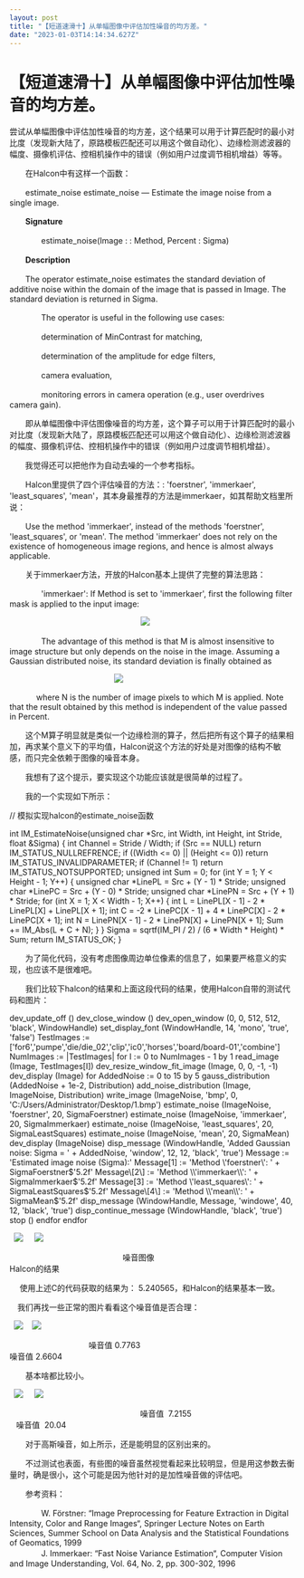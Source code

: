 ```yaml
---
layout: post
title: "【短道速滑十】从单幅图像中评估加性噪音的均方差。"
date: "2023-01-03T14:14:34.627Z"
---
```

【短道速滑十】从单幅图像中评估加性噪音的均方差。
========================

尝试从单幅图像中评估加性噪音的均方差，这个结果可以用于计算匹配时的最小对比度（发现新大陆了，原路模板匹配还可以用这个做自动化）、边缘检测滤波器的幅度、摄像机评估、控相机操作中的错误（例如用户过度调节相机增益）等等。

　　在Halcon中有这样一个函数：

　　estimate\_noise estimate\_noise — Estimate the image noise from a single image.

　　**Signature**

　　　　estimate\_noise(Image : : Method, Percent : Sigma)

　　**Description**

　　The operator estimate\_noise estimates the standard deviation of additive noise within the domain of the image that is passed in Image. The standard deviation is returned in Sigma.

　　　　The operator is useful in the following use cases:

　　　　determination of MinContrast for matching,

　　　　determination of the amplitude for edge filters,

　　　　camera evaluation,

　　　　monitoring errors in camera operation (e.g., user overdrives camera gain).

　　即从单幅图像中评估图像噪音的均方差，这个算子可以用于计算匹配时的最小对比度（发现新大陆了，原路模板匹配还可以用这个做自动化）、边缘检测滤波器的幅度、摄像机评估、控相机操作中的错误（例如用户过度调节相机增益）。

       我觉得还可以把他作为自动去噪的一个参考指标。

　　Halcon里提供了四个评估噪音的方法：: 'foerstner', 'immerkaer', 'least\_squares', 'mean'，其本身最推荐的方法是immerkaer，如其帮助文档里所说：

　　Use the method 'immerkaer', instead of the methods 'foerstner', 'least\_squares', or 'mean'. The method 'immerkaer' does not rely on the existence of homogeneous image regions, and hence is almost always applicable.

　　关于immerkaer方法，开放的Halcon基本上提供了完整的算法思路：

　　　　'immerkaer': If Method is set to 'immerkaer', first the following filter mask is applied to the input image:  

                                                           ![](https://img2023.cnblogs.com/blog/349293/202301/349293-20230103095416029-612426389.png)

　　　　The advantage of this method is that M is almost insensitive to image structure but only depends on the noise in the image. Assuming a Gaussian distributed noise, its standard deviation is finally obtained as

                                               ![](https://img2023.cnblogs.com/blog/349293/202301/349293-20230103095443077-462046977.png)

            where N is the number of image pixels to which M is applied. Note that the result obtained by this method is independent of the value passed in Percent.

　　这个M算子明显就是类似一个边缘检测的算子，然后把所有这个算子的结果相加，再求某个意义下的平均值，Halcon说这个方法的好处是对图像的结构不敏感，而只完全依赖于图像的噪音本身。 

　　我想有了这个提示，要实现这个功能应该就是很简单的过程了。 

　　我的一个实现如下所示：

//    模拟实现halcon的estimate\_noise函数

int IM\_EstimateNoise(unsigned char \*Src, int Width, int Height, int Stride, float &Sigma)
{
    int Channel = Stride / Width;
    if (Src == NULL)                                return IM\_STATUS\_NULLREFRENCE;
    if ((Width <= 0) || (Height <= 0))                return IM\_STATUS\_INVALIDPARAMETER;
    if (Channel != 1)                                return IM\_STATUS\_NOTSUPPORTED;
    unsigned int Sum = 0;
    for (int Y = 1; Y < Height - 1; Y++)
    {
        unsigned char \*LinePL = Src + (Y - 1) \* Stride;
        unsigned char \*LinePC = Src + (Y - 0) \* Stride;
        unsigned char \*LinePN = Src + (Y + 1) \* Stride;
        for (int X = 1; X < Width - 1; X++)
        {
            int L = LinePL\[X - 1\] - 2 \* LinePL\[X\] + LinePL\[X + 1\];
            int C = -2 \* LinePC\[X - 1\] + 4 \* LinePC\[X\] - 2 \* LinePC\[X + 1\];
            int N = LinePN\[X - 1\] - 2 \* LinePN\[X\] + LinePN\[X + 1\];
            Sum += IM\_Abs(L + C + N);
        }
    }
    Sigma \= sqrtf(IM\_PI / 2) / (6 \* Width \* Height) \* Sum;
    return IM\_STATUS\_OK;
}

　　为了简化代码，没有考虑图像周边单位像素的信息了，如果要严格意义的实现，也应该不是很难吧。 

　　我们比较下halcon的结果和上面这段代码的结果，使用Halcon自带的测试代码和图片：

dev\_update\_off ()
dev\_close\_window ()
dev\_open\_window (0, 0, 512, 512, 'black', WindowHandle)
set\_display\_font (WindowHandle, 14, 'mono', 'true', 'false')
TestImages :\= \['for6','pumpe','die/die\_02','clip','ic0','horses','board/board-01','combine'\]
NumImages :\= |TestImages|
for I := 0 to NumImages - 1 by 1
    read\_image (Image, TestImages\[I\])
    dev\_resize\_window\_fit\_image (Image, 0, 0, -1, -1)
    dev\_display (Image)
    for AddedNoise := 0 to 15 by 5
        gauss\_distribution (AddedNoise \+ 1e-2, Distribution)
        add\_noise\_distribution (Image, ImageNoise, Distribution)
        write\_image (ImageNoise, 'bmp', 0, 'C:/Users/Administrator/Desktop/1.bmp')
        estimate\_noise (ImageNoise, 'foerstner', 20, SigmaFoerstner)
        estimate\_noise (ImageNoise, 'immerkaer', 20, SigmaImmerkaer)
        estimate\_noise (ImageNoise, 'least\_squares', 20, SigmaLeastSquares)
        estimate\_noise (ImageNoise, 'mean', 20, SigmaMean)
        dev\_display (ImageNoise)
        disp\_message (WindowHandle, 'Added Gaussian noise: Sigma = ' + AddedNoise, 'window', 12, 12, 'black', 'true')
        Message :\= 'Estimated image noise (Sigma):'
        Message\[1\] := 'Method \\'foerstner\\':     ' + SigmaFoerstner$'5.2f'
        Message\[2\] := 'Method \\'immerkaer\\':     ' + SigmaImmerkaer$'5.2f'
        Message\[3\] := 'Method \\'least\_squares\\': ' + SigmaLeastSquares$'5.2f'
        Message\[4\] := 'Method \\'mean\\':          ' + SigmaMean$'5.2f'
        disp\_message (WindowHandle, Message, 'windowe', 40, 12, 'black', 'true')
        disp\_continue\_message (WindowHandle, 'black', 'true')
        stop ()
    endfor
endfor  

  ![](https://img2023.cnblogs.com/blog/349293/202301/349293-20230103100701211-922855566.png)     ![](https://img2023.cnblogs.com/blog/349293/202301/349293-20230103100622101-1382816586.png)    

　　　　　　　　　　　　　　 噪音图像　　　　　　　　　　　　　　　　　　　　　　　　　　　　　　　　　　　　　　　　　　Halcon的结果

 　使用上述C的代码获取的结果为： 5.240565，和Halcon的结果基本一致。

　我们再找一些正常的图片看看这个噪音值是否合理：

  ![](https://img2023.cnblogs.com/blog/349293/202301/349293-20230103104654139-83434171.png)    ![](https://img2023.cnblogs.com/blog/349293/202301/349293-20230103104659274-1979262434.png)

　　　　　　　　　　噪音值 0.7763　　　　　　　　　　　　　　　　　　　　　　　　　　　　　　　　　　　　噪音值 2.6604

　　基本啥都比较小。 

  ![](https://img2023.cnblogs.com/blog/349293/202301/349293-20230103105033183-893710593.png)     ![](https://img2023.cnblogs.com/blog/349293/202301/349293-20230103105335034-247656557.png)

　　　　　　　　　　　        　        噪音值  7.2155　　　　　　　　　　　　　　　　　　　　　　　　　　　　　　　　　　　　　　　　　　   噪音值  20.04

　　对于高斯噪音，如上所示，还是能明显的区别出来的。

　　不过测试也表面，有些图的噪音虽然视觉看起来比较明显，但是用这参数去衡量时，确是很小，这个可能是因为他针对的是加性噪音做的评估吧。

　　参考资料：

　　　　W. Förstner: “Image Preprocessing for Feature Extraction in Digital Intensity, Color and Range Images“, Springer Lecture Notes on Earth Sciences, Summer School on Data Analysis and the Statistical Foundations of Geomatics, 1999  
　　　　J. Immerkaer: “Fast Noise Variance Estimation“, Computer Vision and Image Understanding, Vol. 64, No. 2, pp. 300-302, 1996